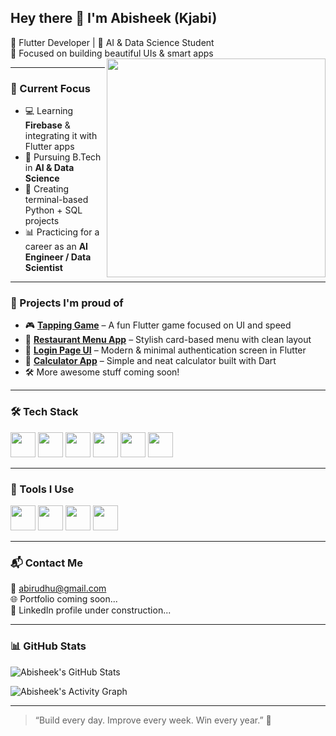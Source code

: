 ## Hey there 👋 I'm Abisheek (Kjabi)

🚀 Flutter Developer | 🧠 AI & Data Science Student  
🎯 Focused on building beautiful UIs & smart apps  
<img align="right" width="350" src="https://i.pinimg.com/originals/47/f0/34/47f0342cec72b800463bf003eac1257e.gif" />

---

### 🔧 Current Focus
- 💻 Learning **Firebase** & integrating it with Flutter apps
- 🧠 Pursuing B.Tech in **AI & Data Science**
- 🐍 Creating terminal-based Python + SQL projects
- 📊 Practicing for a career as an **AI Engineer / Data Scientist**

---

### 💼 Projects I'm proud of
- 🎮 [**Tapping Game**](https://github.com/Kjabi/Taping_Game) – A fun Flutter game focused on UI and speed
- 🍔 [**Restaurant Menu App**](https://github.com/Kjabi/flutter_restaurant_menu_app) – Stylish card-based menu with clean layout
- 🔐 [**Login Page UI**](https://github.com/Kjabi/login_page) – Modern & minimal authentication screen in Flutter
- 🔢 [**Calculator App**](https://github.com/Kjabi/flutter_calculator_app) – Simple and neat calculator built with Dart
- 🛠️ More awesome stuff coming soon!

---

### 🛠️ Tech Stack
<img src="https://img.icons8.com/color/48/flutter.png" height="40"/> 
<img src="https://img.icons8.com/color/48/dart.png" height="40"/> 
<img src="https://img.icons8.com/color/48/firebase.png" height="40"/> 
<img src="https://img.icons8.com/color/48/python.png" height="40"/> 
<img src="https://img.icons8.com/color/48/sql.png" height="40"/> 
<img src="https://img.icons8.com/ios-filled/50/github.png" height="40"/>

---

### 🔧 Tools I Use
<img src="https://img.icons8.com/color/48/visual-studio-code-2019.png" height="40"/> 
<img src="https://img.icons8.com/ios/50/macbook.png" height="40"/> 
<img src="https://img.icons8.com/fluency/48/github.png" height="40"/> 
<img src="https://img.icons8.com/color/48/figma--v1.png" height="40"/>

---

### 📬 Contact Me

📧 abirudhu@gmail.com  
🌐 Portfolio coming soon...  
🔗 LinkedIn profile under construction...

---

### 📊 GitHub Stats

![Abisheek's GitHub Stats](https://github-readme-stats.vercel.app/api?username=Kjabi&show_icons=true&theme=radical)

![Abisheek's Activity Graph](https://github-readme-activity-graph.vercel.app/graph?username=Kjabi&bg_color=000000&color=00ffcc&line=00ffcc&point=ffffff&area=true&hide_border=true)

---

> “Build every day. Improve every week. Win every year.” 💯

